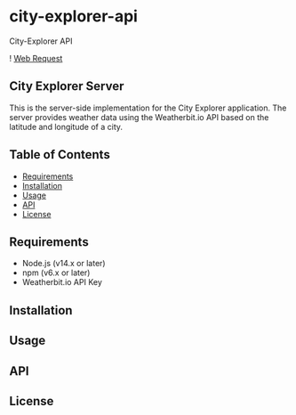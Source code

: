 # city-explorer-api

City-Explorer API

! [Web Request](IMG_1946.PNG)

## City Explorer Server

This is the server-side implementation for the City Explorer application. The server provides weather data using the Weatherbit.io API based on the latitude and longitude of a city.

## Table of Contents

- [Requirements](#requirements)
- [Installation](#installation)
- [Usage](#usage)
- [API](#api)
- [License](#license)

## Requirements

- Node.js (v14.x or later)
- npm (v6.x or later)
- Weatherbit.io API Key

## Installation

## Usage

## API

## License

